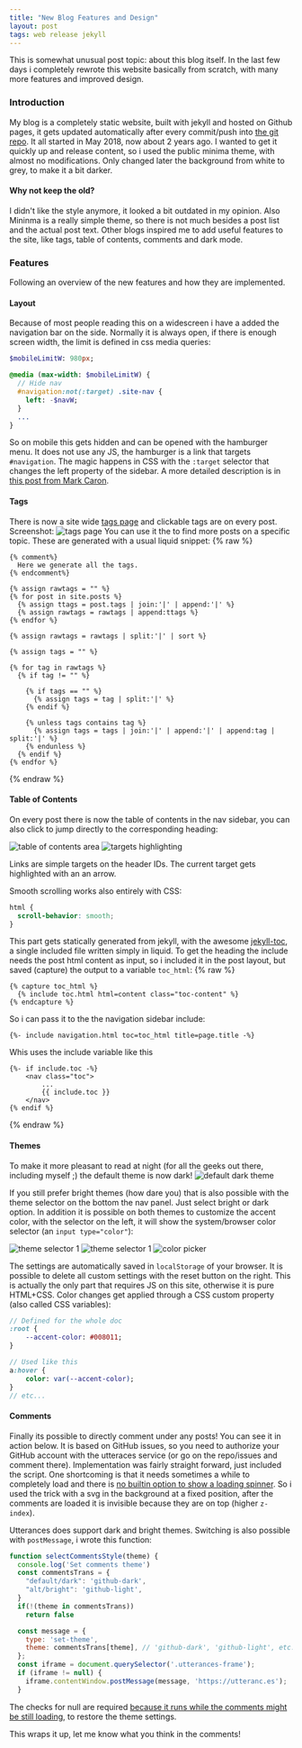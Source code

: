 ```yaml
---
title: "New Blog Features and Design"
layout: post
tags: web release jekyll
---
```


This is somewhat unusual post topic: about this blog itself. In the last few days i completely rewrote this website basically from scratch, with many more features and improved design.

### Introduction

My blog is a completely static website, built with jekyll and hosted on Github pages, it gets updated automatically after every commit/push into [the git repo](https://github.com/Jakeler/Jakeler.github.io). It all started in May 2018, now about 2 years ago. I wanted to get it quickly up and release content, so i used the public minima theme, with almost no modifications. Only changed later the background from white to grey, to make it a bit darker.

#### Why not keep the old?
I didn't like the style anymore, it looked a bit outdated in my opinion. Also Mininma is a really simple theme, so there is not much besides a post list and the actual post text. Other blogs inspired me to add useful features to the site, like tags, table of contents, comments and dark mode.

### Features
Following an overview of the new features and how they are implemented. 

#### Layout
Because of most people reading this on a widescreen i have a added the navigation bar on the side. Normally it is always open, if there is enough screen width, the limit is defined in css media queries:
```sass
$mobileLimitW: 980px;

@media (max-width: $mobileLimitW) {
  // Hide nav
  #navigation:not(:target) .site-nav {
    left: -$navW;
  }
  ...
}
```
So on mobile this gets hidden and can be opened with the hamburger menu. It does not use any JS, the hamburger is a link that targets `#navigation`. The magic happens in CSS with the `:target` selector that changes the left property of the sidebar. A more detailed description is in [this post from Mark Caron](https://medium.com/@heyoka/responsive-pure-css-off-canvas-hamburger-menu-aebc8d11d793).

#### Tags
There is now a site wide [tags page](/tags) and clickable tags are on every post. Screenshot:
![tags page](/assets/blog-redesign/tags.png)
You can use it the to find more posts on a specific topic.
These are generated with a usual liquid snippet:
{% raw %}
```liquid
{% comment%}
  Here we generate all the tags.
{% endcomment%}

{% assign rawtags = "" %}
{% for post in site.posts %}
  {% assign ttags = post.tags | join:'|' | append:'|' %}
  {% assign rawtags = rawtags | append:ttags %}
{% endfor %}

{% assign rawtags = rawtags | split:'|' | sort %}

{% assign tags = "" %}

{% for tag in rawtags %}
  {% if tag != "" %}

    {% if tags == "" %}
      {% assign tags = tag | split:'|' %}
    {% endif %}

    {% unless tags contains tag %}
      {% assign tags = tags | join:'|' | append:'|' | append:tag | split:'|' %}
    {% endunless %}
  {% endif %}
{% endfor %}
```
{% endraw %}

#### Table of Contents
On every post there is now the table of contents in the nav sidebar, you can also click to jump directly to the corresponding heading:

![table of contents area](/assets/blog-redesign/toc.png)
![targets highlighting](/assets/blog-redesign/targets.png)

Links are simple targets on the header IDs. The current target gets highlighted with an an arrow.

Smooth scrolling works also entirely with CSS:
```css
html {
  scroll-behavior: smooth;
}
```

This part gets statically generated from jekyll, with the awesome [jekyll-toc](https://github.com/allejo/jekyll-toc/blob/master/_includes/toc.html), a single included file written simply in liquid.
To get the heading the include needs the post html content as input, so i included it in the post layout, but saved (capture) the output to a variable `toc_html`:
{% raw  %}
```liquid
{% capture toc_html %}
  {% include toc.html html=content class="toc-content" %}
{% endcapture %}
```
So i can pass it to the the navigation sidebar include:
```liquid
{%- include navigation.html toc=toc_html title=page.title -%}
```
Whis uses the include variable like this
```liquid
{%- if include.toc -%}
    <nav class="toc">
        ...
        {{ include.toc }}
    </nav>
{% endif %}
```
{% endraw %}


#### Themes
To make it more pleasant to read at night (for all the geeks out there, including myself ;) the default theme is now dark!
![default dark theme](/assets/blog-redesign/dark.png)

If you still prefer bright themes (how dare you) that is also possible with the theme selector on the bottom the nav panel. Just select bright or dark option. In addition it is possible on both themes to customize the accent color, with the selector on the left, it will show the system/browser color selector (an `input type="color"`):

![theme selector 1](/assets/blog-redesign/theme1.png)
![theme selector 1](/assets/blog-redesign/theme2.png)
![color picker](/assets/blog-redesign/colors.png)

The settings are automatically saved in `localStorage` of your browser. It is possible to delete all custom settings with the reset button on the right. This is actually the only part that requires JS on this site, otherwise it is pure HTML+CSS. Color changes get applied through a CSS custom property (also called CSS variables):
```sass
// Defined for the whole doc
:root {
    --accent-color: #008011;
}

// Used like this
a:hover {
    color: var(--accent-color);
}
// etc...
```

#### Comments
Finally its possible to directly comment under any posts! You can see it in action below. It is based on GitHub issues, so you need to authorize your GitHub account with the utteraces service (or go on the repo/issues and comment there).
Implementation was fairly straight forward, just included the script. One shortcoming is that it needs sometimes a while to completely load and there is [no builtin option to show a loading spinner](https://github.com/utterance/utterances/issues/198). So i used the trick with a svg in the background at a fixed position, after the comments are loaded it is invisible because they are on top (higher `z-index`).

Utterances does support dark and bright themes. Switching is also possible with `postMessage`, i wrote this function:
```js
function selectCommentsStyle(theme) {
  console.log('Set comments theme')
  const commentsTrans = {
    "default/dark": 'github-dark',
    "alt/bright": 'github-light',
  }
  if(!(theme in commentsTrans))
    return false

  const message = {
    type: 'set-theme',
    theme: commentsTrans[theme], // 'github-dark', 'github-light', etc.. 
  };
  const iframe = document.querySelector('.utterances-frame');
  if (iframe != null) {
    iframe.contentWindow.postMessage(message, 'https://utteranc.es');
  }
```

The checks for null are required [because it runs while the comments might be still loading](https://github.com/utterance/utterances/issues/170), to restore the theme settings.

This wraps it up, let me know what you think in the comments!